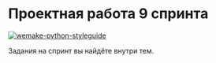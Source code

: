  # Проектная работа 9 спринта

[![wemake-python-styleguide](https://img.shields.io/badge/style-wemake-000000.svg)](https://github.com/wemake-services/wemake-python-styleguide)  

Задания на спринт вы найдёте внутри тем.
